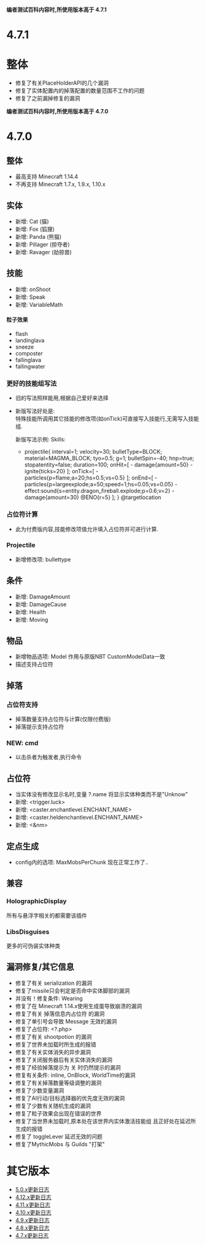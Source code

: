 
**编者测试百科内容时,所使用版本高于 4.7.1**

4.7.1
================

整体
========
- 修复了有关PlaceHolderAPI的几个漏洞
- 修复了实体配置内的掉落配置的数量范围不工作的问题
- 修复了之前漏掉修复的漏洞

**编者测试百科内容时,所使用版本高于 4.7.0**

4.7.0
========

整体
------

- 最高支持 Minecraft 1.14.4
- 不再支持 Minecraft 1.7.x, 1.9.x, 1.10.x

实体
------
- 新增: Cat (猫)
- 新增: Fox (狐狸)
- 新增: Panda (熊猫)
- 新增: Pillager (掠夺者)
- 新增: Ravager (劫掠兽)

技能
---------

- 新增: onShoot
- 新增: Speak
- 新增: VariableMath

#### 粒子效果
-   flash
-   landinglava
-   sneeze
-   composter
-   fallinglava
-   fallingwater

### 更好的技能组写法

- 旧的写法照样能用,根据自己爱好来选择  
- 新版写法好处是:  
  特殊技能所调用其它技能的修改项(如onTick)可直接写入技能行,无需写入技能组.

    新版写法示例:
     Skills:
     - projectile{
         interval=1; velocity=30; bulletType=BLOCK; material=MAGMA_BLOCK; tyo=0.5; g=1; bulletSpin=-40; hnp=true; stopatentity=false; duration=100;
         onHit=[
             - damage{amount=50}
             - ignite{ticks=20}
         ];
         onTick=[
             - particles{p=flame;a=20;hs=0.5;vs=0.5}
         ];
         onEnd=[
             - particles{p=largeexplode;a=50;speed=1;hs=0.05;vs=0.05}
             - effect:sound{s=entity.dragon_fireball.explode;p=0.6;v=2}
             - damage{amount=30} @ENO{r=5}
         ];
     } @targetlocation



### 占位符计算
- 此为付费版内容,技能修改项值允许填入占位符并可进行计算.

### Projectile
- 新增修改项: bullettype

条件
----------

- 新增: DamageAmount
- 新增: DamageCause
- 新增: Health
- 新增: Moving

物品
-----

- 新增物品选项: Model 作用与原版NBT CustomModelData一致
- 描述支持占位符

掉落
-----

### 占位符支持
- 掉落数量支持占位符与计算(仅限付费版)
- 掉落提示支持占位符

### NEW: cmd
- 以击杀者为触发者,执行命令

占位符
------------

- 当实体没有修改显示名时,变量 ?.name 将显示实体种类而不是"Unknow"
- 新增: &lt;trigger.luck&gt;
- 新增: &lt;caster.enchantlevel.ENCHANT_NAME&gt;
- 新增: &lt;caster.heldenchantlevel.ENCHANT_NAME&gt;
- 新增: &lt;&nm&gt;

定点生成
------
- config内的选项: MaxMobsPerChunk 现在正常工作了..

兼容
-------------

### HolographicDisplay

所有与悬浮字相关的都需要该插件

### LibsDisguises

更多的可伪装实体种类

漏洞修复/其它信息
-----------------



-   修复了有关 serialization 的漏洞
-   修复了missile只会判定是否命中实体脚部的漏洞
-   并没有！修复条件: Wearing
-   修复了在 Minecraft 1.14.x使用生成蛋导致崩溃的漏洞
-   修复了有关 掉落信息内占位符 的漏洞
-   修复了单引号会导致 Message 无效的漏洞
-   修复了占位符: &lt;?.php&gt;
-   修复了有关 shootpotion 的漏洞
-   修复了世界未加载时所生成的报错
-   修复了有关实体消失的异步漏洞
-   修复了关闭服务器后有关实体消失的漏洞
-   修复了经验掉落提示为 关 时仍然提示的漏洞
-   修复有关条件: inline, OnBlock, WorldTime的漏洞
-   修复了有关掉落数量等级调整的漏洞
-   修复了少数变量漏洞
-   修复了AI行动/目标选择器的优先度无效的漏洞
-   修复了少数有关随机生成的漏洞
-   修复了粒子效果会出现在错误的世界
-   修复了当世界未加载时,原本处在该世界内实体激活技能组 且正好处在延迟所生成的报错
-   修复了 toggleLever 延迟无效的问题
-   修复了MythicMobs 与 Guilds "打架"

其它版本
================
-   [5.0.x更新日志](更新日志)
-   [4.12.x更新日志](4.12.x更新日志)
-   [4.11.x更新日志](4.11.x更新日志)
-   [4.10.x更新日志](4.10.x更新日志)
-   [4.9.x更新日志](4.9.x更新日志)
-   [4.8.x更新日志](4.8.x更新日志)
-   [4.7.x更新日志](4.7.x更新日志)